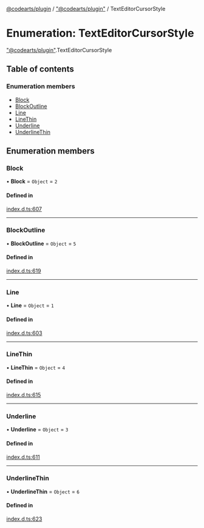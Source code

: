 [@codearts/plugin](../README.md) / ["@codearts/plugin"](../modules/_codearts_plugin_.md) / TextEditorCursorStyle

# Enumeration: TextEditorCursorStyle

["@codearts/plugin"](../modules/_codearts_plugin_.md).TextEditorCursorStyle

## Table of contents

### Enumeration members

- [Block](codearts_plugin_.TextEditorCursorStyle.md#block)
- [BlockOutline](codearts_plugin_.TextEditorCursorStyle.md#blockoutline)
- [Line](codearts_plugin_.TextEditorCursorStyle.md#line)
- [LineThin](codearts_plugin_.TextEditorCursorStyle.md#linethin)
- [Underline](codearts_plugin_.TextEditorCursorStyle.md#underline)
- [UnderlineThin](codearts_plugin_.TextEditorCursorStyle.md#underlinethin)

## Enumeration members

### Block

• **Block** = `Object` = `2`

#### Defined in

[index.d.ts:607](https://github.com/huaweicloud/cloudide-plugin-api/blob/03c74e5/index.d.ts#L607)

___

### BlockOutline

• **BlockOutline** = `Object` = `5`

#### Defined in

[index.d.ts:619](https://github.com/huaweicloud/cloudide-plugin-api/blob/03c74e5/index.d.ts#L619)

___

### Line

• **Line** = `Object` = `1`

#### Defined in

[index.d.ts:603](https://github.com/huaweicloud/cloudide-plugin-api/blob/03c74e5/index.d.ts#L603)

___

### LineThin

• **LineThin** = `Object` = `4`

#### Defined in

[index.d.ts:615](https://github.com/huaweicloud/cloudide-plugin-api/blob/03c74e5/index.d.ts#L615)

___

### Underline

• **Underline** = `Object` = `3`

#### Defined in

[index.d.ts:611](https://github.com/huaweicloud/cloudide-plugin-api/blob/03c74e5/index.d.ts#L611)

___

### UnderlineThin

• **UnderlineThin** = `Object` = `6`

#### Defined in

[index.d.ts:623](https://github.com/huaweicloud/cloudide-plugin-api/blob/03c74e5/index.d.ts#L623)
